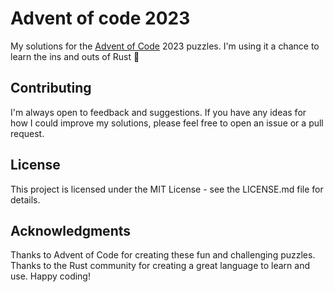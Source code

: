 # Advent of code 2023
My solutions for the [Advent of Code](https://adventofcode.com/) 2023 puzzles. I'm using it a chance to learn the ins and outs of Rust 🦀

## Contributing
I'm always open to feedback and suggestions. If you have any ideas for how I could improve my solutions, please feel free to open an issue or a pull request.

## License
This project is licensed under the MIT License - see the LICENSE.md file for details.

## Acknowledgments
Thanks to Advent of Code for creating these fun and challenging puzzles.
Thanks to the Rust community for creating a great language to learn and use.
Happy coding!